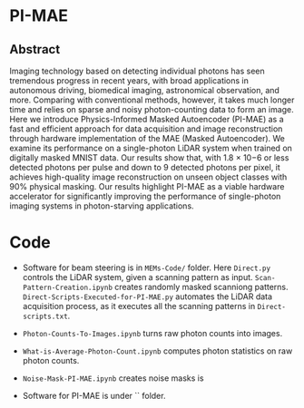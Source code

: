 # PI-MAE

## Abstract

Imaging technology based on detecting individual photons has seen tremendous progress in recent years, with broad
applications in autonomous driving, biomedical imaging, astronomical observation, and more. Comparing with conventional
methods, however, it takes much longer time and relies on sparse and noisy photon-counting data to form an image. Here
we introduce Physics-Informed Masked Autoencoder (PI-MAE) as a fast and efficient approach for data acquisition and
image reconstruction through hardware implementation of the MAE (Masked Autoencoder). We examine its performance on
a single-photon LiDAR system when trained on digitally masked MNIST data. Our results show that, with 1.8 × 10−6 or less
detected photons per pulse and down to 9 detected photons per pixel, it achieves high-quality image reconstruction on unseen
object classes with 90% physical masking. Our results highlight PI-MAE as a viable hardware accelerator for significantly
improving the performance of single-photon imaging systems in photon-starving applications.

# Code

- Software for beam steering is in `MEMs-Code/` folder. Here `Direct.py` controls the LiDAR system, given a scanning pattern as input. `Scan-Pattern-Creation.ipynb` creates randomly masked scanniong patterns. `Direct-Scripts-Executed-for-PI-MAE.py` automates the LiDAR data acquisition process, as it executes all the scanning patterns in `Direct-scripts.txt`.

- `Photon-Counts-To-Images.ipynb` turns raw photon counts into images.

- `What-is-Average-Photon-Count.ipynb` computes photon statistics on raw photon counts.

- `Noise-Mask-PI-MAE.ipynb` creates noise masks is

- Software for PI-MAE is under `` folder.
